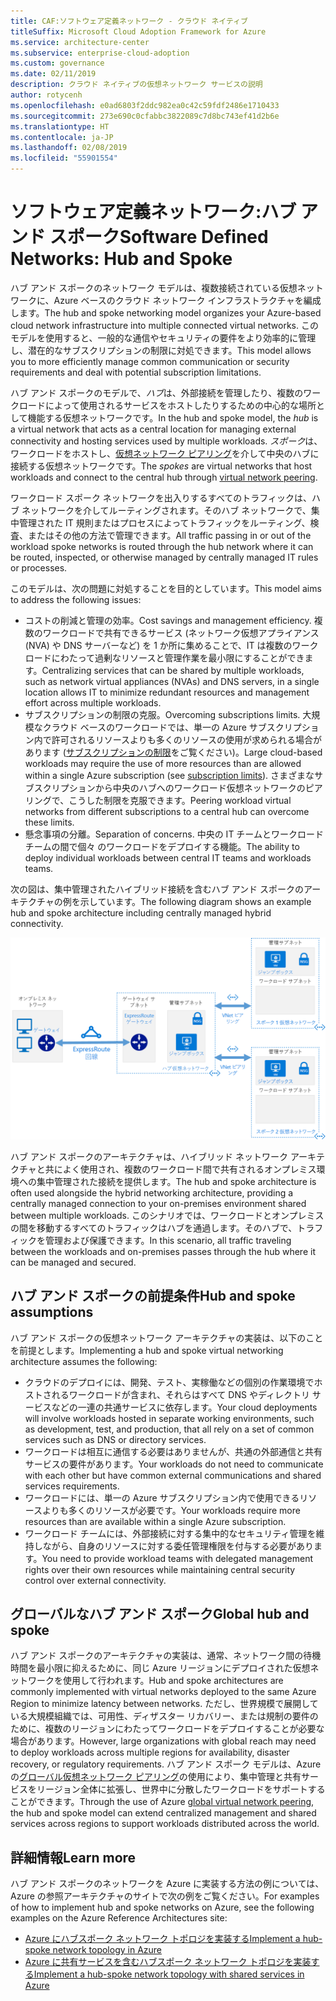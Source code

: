 ```yaml
---
title: CAF:ソフトウェア定義ネットワーク - クラウド ネイティブ
titleSuffix: Microsoft Cloud Adoption Framework for Azure
ms.service: architecture-center
ms.subservice: enterprise-cloud-adoption
ms.custom: governance
ms.date: 02/11/2019
description: クラウド ネイティブの仮想ネットワーク サービスの説明
author: rotycenh
ms.openlocfilehash: e0ad6803f2ddc982ea0c42c59fdf2486e1710433
ms.sourcegitcommit: 273e690c0cfabbc3822089c7d8bc743ef41d2b6e
ms.translationtype: HT
ms.contentlocale: ja-JP
ms.lasthandoff: 02/08/2019
ms.locfileid: "55901554"
---
```

# <a name="software-defined-networks-hub-and-spoke"></a><span data-ttu-id="fa59d-103">ソフトウェア定義ネットワーク:ハブ アンド スポーク</span><span class="sxs-lookup"><span data-stu-id="fa59d-103">Software Defined Networks: Hub and Spoke</span></span>

<span data-ttu-id="fa59d-104">ハブ アンド スポークのネットワーク モデルは、複数接続されている仮想ネットワークに、Azure ベースのクラウド ネットワーク インフラストラクチャを編成します。</span><span class="sxs-lookup"><span data-stu-id="fa59d-104">The hub and spoke networking model organizes your Azure-based cloud network infrastructure into multiple connected virtual networks.</span></span> <span data-ttu-id="fa59d-105">このモデルを使用すると、一般的な通信やセキュリティの要件をより効率的に管理し、潜在的なサブスクリプションの制限に対処できます。</span><span class="sxs-lookup"><span data-stu-id="fa59d-105">This model allows you to more efficiently manage common communication or security requirements and deal with potential subscription limitations.</span></span>

<span data-ttu-id="fa59d-106">ハブ アンド スポークのモデルで、*ハブ*は、外部接続を管理したり、複数のワークロードによって使用されるサービスをホストしたりするための中心的な場所として機能する仮想ネットワークです。</span><span class="sxs-lookup"><span data-stu-id="fa59d-106">In the hub and spoke model, the *hub* is a virtual network that acts as a central location for managing external connectivity and hosting services used by multiple workloads.</span></span> <span data-ttu-id="fa59d-107">*スポーク*は、ワークロードをホストし、[仮想ネットワーク ピアリング](/virtual-network/virtual-network-peering-overview)を介して中央のハブに接続する仮想ネットワークです。</span><span class="sxs-lookup"><span data-stu-id="fa59d-107">The *spokes* are virtual networks that host workloads and connect to the central hub through [virtual network peering](/virtual-network/virtual-network-peering-overview).</span></span>

<span data-ttu-id="fa59d-108">ワークロード スポーク ネットワークを出入りするすべてのトラフィックは、ハブ ネットワークを介してルーティングされます。そのハブ ネットワークで、集中管理された IT 規則またはプロセスによってトラフィックをルーティング、検査、またはその他の方法で管理できます。</span><span class="sxs-lookup"><span data-stu-id="fa59d-108">All traffic passing in or out of the workload spoke networks is routed through the hub network where it can be routed, inspected, or otherwise managed by centrally managed IT rules or processes.</span></span>

<span data-ttu-id="fa59d-109">このモデルは、次の問題に対処することを目的としています。</span><span class="sxs-lookup"><span data-stu-id="fa59d-109">This model aims to address the following issues:</span></span>

- <span data-ttu-id="fa59d-110">コストの削減と管理の効率。</span><span class="sxs-lookup"><span data-stu-id="fa59d-110">Cost savings and management efficiency.</span></span> <span data-ttu-id="fa59d-111">複数のワークロードで共有できるサービス (ネットワーク仮想アプライアンス (NVA) や DNS サーバーなど) を 1 か所に集めることで、IT は複数のワークロードにわたって過剰なリソースと管理作業を最小限にすることができます。</span><span class="sxs-lookup"><span data-stu-id="fa59d-111">Centralizing services that can be shared by multiple workloads, such as network virtual appliances (NVAs) and DNS servers, in a single location allows IT to minimize redundant resources and management effort across multiple workloads.</span></span>
- <span data-ttu-id="fa59d-112">サブスクリプションの制限の克服。</span><span class="sxs-lookup"><span data-stu-id="fa59d-112">Overcoming subscriptions limits.</span></span> <span data-ttu-id="fa59d-113">大規模なクラウド ベースのワークロードでは、単一の Azure サブスクリプション内で許可されるリソースよりも多くのリソースの使用が求められる場合があります ([サブスクリプションの制限](/azure/azure-subscription-service-limits)をご覧ください)。</span><span class="sxs-lookup"><span data-stu-id="fa59d-113">Large cloud-based workloads may require the use of more resources than are allowed within a single Azure subscription (see [subscription limits](/azure/azure-subscription-service-limits)).</span></span> <span data-ttu-id="fa59d-114">さまざまなサブスクリプションから中央のハブへのワークロード仮想ネットワークのピアリングで、こうした制限を克服できます。</span><span class="sxs-lookup"><span data-stu-id="fa59d-114">Peering workload virtual networks from different subscriptions to a central hub can overcome these limits.</span></span>
- <span data-ttu-id="fa59d-115">懸念事項の分離。</span><span class="sxs-lookup"><span data-stu-id="fa59d-115">Separation of concerns.</span></span> <span data-ttu-id="fa59d-116">中央の IT チームとワークロード チームの間で個々 のワークロードをデプロイする機能。</span><span class="sxs-lookup"><span data-stu-id="fa59d-116">The ability to deploy individual workloads between central IT teams and workloads teams.</span></span>

<span data-ttu-id="fa59d-117">次の図は、集中管理されたハイブリッド接続を含むハブ アンド スポークのアーキテクチャの例を示しています。</span><span class="sxs-lookup"><span data-stu-id="fa59d-117">The following diagram shows an example hub and spoke architecture including centrally managed hybrid connectivity.</span></span>

![ハブスポークのネットワーク アーキテクチャ](../../../reference-architectures/hybrid-networking/images/hub-spoke.png)

<span data-ttu-id="fa59d-119">ハブ アンド スポークのアーキテクチャは、ハイブリッド ネットワーク アーキテクチャと共によく使用され、複数のワークロード間で共有されるオンプレミス環境への集中管理された接続を提供します。</span><span class="sxs-lookup"><span data-stu-id="fa59d-119">The hub and spoke architecture is often used alongside the hybrid networking architecture, providing a centrally managed connection to your on-premises environment shared between multiple workloads.</span></span> <span data-ttu-id="fa59d-120">このシナリオでは、ワークロードとオンプレミスの間を移動するすべてのトラフィックはハブを通過します。そのハブで、トラフィックを管理および保護できます。</span><span class="sxs-lookup"><span data-stu-id="fa59d-120">In this scenario, all traffic traveling between the workloads and on-premises passes through the hub where it can be managed and secured.</span></span>

## <a name="hub-and-spoke-assumptions"></a><span data-ttu-id="fa59d-121">ハブ アンド スポークの前提条件</span><span class="sxs-lookup"><span data-stu-id="fa59d-121">Hub and spoke assumptions</span></span>

<span data-ttu-id="fa59d-122">ハブ アンド スポークの仮想ネットワーク アーキテクチャの実装は、以下のことを前提とします。</span><span class="sxs-lookup"><span data-stu-id="fa59d-122">Implementing a hub and spoke virtual networking architecture assumes the following:</span></span>

- <span data-ttu-id="fa59d-123">クラウドのデプロイには、開発、テスト、実稼働などの個別の作業環境でホストされるワークロードが含まれ、それらはすべて DNS やディレクトリ サービスなどの一連の共通サービスに依存します。</span><span class="sxs-lookup"><span data-stu-id="fa59d-123">Your cloud deployments will involve workloads hosted in separate working environments, such as development, test, and production, that all rely on a set of common services such as DNS or directory services.</span></span>
- <span data-ttu-id="fa59d-124">ワークロードは相互に通信する必要はありませんが、共通の外部通信と共有サービスの要件があります。</span><span class="sxs-lookup"><span data-stu-id="fa59d-124">Your workloads do not need to communicate with each other but have common external communications and shared services requirements.</span></span>
- <span data-ttu-id="fa59d-125">ワークロードには、単一の Azure サブスクリプション内で使用できるリソースよりも多くのリソースが必要です。</span><span class="sxs-lookup"><span data-stu-id="fa59d-125">Your workloads require more resources than are available within a single Azure subscription.</span></span>
- <span data-ttu-id="fa59d-126">ワークロード チームには、外部接続に対する集中的なセキュリティ管理を維持しながら、自身のリソースに対する委任管理権限を付与する必要があります。</span><span class="sxs-lookup"><span data-stu-id="fa59d-126">You need to provide workload teams with delegated management rights over their own resources while maintaining central security control over external connectivity.</span></span>

## <a name="global-hub-and-spoke"></a><span data-ttu-id="fa59d-127">グローバルなハブ アンド スポーク</span><span class="sxs-lookup"><span data-stu-id="fa59d-127">Global hub and spoke</span></span>

<span data-ttu-id="fa59d-128">ハブ アンド スポークのアーキテクチャの実装は、通常、ネットワーク間の待機時間を最小限に抑えるために、同じ Azure リージョンにデプロイされた仮想ネットワークを使用して行われます。</span><span class="sxs-lookup"><span data-stu-id="fa59d-128">Hub and spoke architectures are commonly implemented with virtual networks deployed to the same Azure Region to minimize latency between networks.</span></span> <span data-ttu-id="fa59d-129">ただし、世界規模で展開している大規模組織では、可用性、ディザスター リカバリー、または規制の要件のために、複数のリージョンにわたってワークロードをデプロイすることが必要な場合があります。</span><span class="sxs-lookup"><span data-stu-id="fa59d-129">However, large organizations with global reach may need to deploy workloads across multiple regions for availability, disaster recovery, or regulatory requirements.</span></span> <span data-ttu-id="fa59d-130">ハブ アンド スポーク モデルは、Azure の[グローバル仮想ネットワーク ピアリング](/azure/virtual-network/virtual-network-peering-overview)の使用により、集中管理と共有サービスをリージョン全体に拡張し、世界中に分散したワークロードをサポートすることができます。</span><span class="sxs-lookup"><span data-stu-id="fa59d-130">Through the use of Azure [global virtual network peering](/azure/virtual-network/virtual-network-peering-overview), the hub and spoke model can extend centralized management and shared services across regions to support workloads distributed across the world.</span></span>

## <a name="learn-more"></a><span data-ttu-id="fa59d-131">詳細情報</span><span class="sxs-lookup"><span data-stu-id="fa59d-131">Learn more</span></span>

<span data-ttu-id="fa59d-132">ハブ アンド スポークのネットワークを Azure に実装する方法の例については、Azure の参照アーキテクチャのサイトで次の例をご覧ください。</span><span class="sxs-lookup"><span data-stu-id="fa59d-132">For examples of how to implement hub and spoke networks on Azure, see the following examples on the Azure Reference Architectures site:</span></span>

- [<span data-ttu-id="fa59d-133">Azure にハブスポーク ネットワーク トポロジを実装する</span><span class="sxs-lookup"><span data-stu-id="fa59d-133">Implement a hub-spoke network topology in Azure</span></span>](../../../reference-architectures/hybrid-networking/hub-spoke.md)
- [<span data-ttu-id="fa59d-134">Azure に共有サービスを含むハブスポーク ネットワーク トポロジを実装する</span><span class="sxs-lookup"><span data-stu-id="fa59d-134">Implement a hub-spoke network topology with shared services in Azure</span></span>](../../../reference-architectures/hybrid-networking/shared-services.md)
